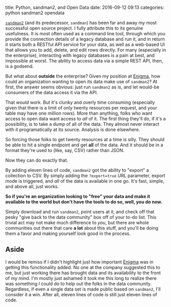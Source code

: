 title: Python, sandman2, and Open Data
date: 2016-09-12 09:13
categories: python sandman2 opendata

[`sandman2`](https://github.com/jeffknupp/sandman) (and its predecessor, `sandman`) has been far and away my most
successful open source project. I fully attribute this to its genuine usefulness. It is most often used as a command
line tool, through which you provide the connection details of a legacy database and run it, and in return it starts
both a RESTful API service for your data, as well as a web-based UI that allows you to add, delete, and edit rows
directly. For many (especially in the enterprise), interacting with legacy databases is a pain at best, and impossible
at worst. The ability to access data via a simple REST API, then, is a godsend.
<!--more-->
But what about **outside** the enterprise? Given my position at [Enigma](http://enigma.io), how could an organization
wanting to open its data make use of `sandman2`? At first, the answer seems obvious: just run `sandman2` as is, and let
would-be consumers of the data access it via the API.

That *would* work. But it's clunky and overly time consuming (especially given that there is a limit of only twenty resources per request, and your table may have one million rows). More than anything, folks who want access to open data want access to _all_ of it. The first thing they'll do, if it's a possibility, is to take a dump of all of the data. They almost never interact with it programatically at its source. Analysis is done elsewhere.

So forcing those folks to get twenty resources at a time is silly. They should be able to hit a single endpoint and get
**all** of the data. And it should be in a format they're used to (like, say, CSV) rather than JSON.

Now they can do exactly that.

By adding eleven lines of code, `sandman2` got the ability to "export" a collection to CSV. By simply adding the
`?export=true` URL parameter, export mode is triggered, and *all* of the data is available in one go. It's fast, simple,
and above all, just works.

**So if you're an organization looking to "free" your data and make it available to the world but don't have the tools to do so, well, you do now.**

Simply download and run `sandman2`, point users at it, and check off that pesky "give back to the data community" box
off of your to-do list. This trivial act may not make much difference to *you*, but there are whole communities out
there that care **a lot** about this stuff, and you'll be doing them a favor and making yourself look good in the
process.

## Aside

I would be remiss if I didn't highlight just how important [Enigma](http://enigma.io) was in getting this functionality
added. No one at the company suggested this to me, but just working there has brought data and its availability to the
front of my mind. I'm mostly just ashamed it took me this long to realize there was something *I* could do to help out
the folks in the data community. Regardless, if even a single data set is made public based on `sandman2`, I'll consider
it a win. After all, eleven lines of code is still just eleven lines of code.
